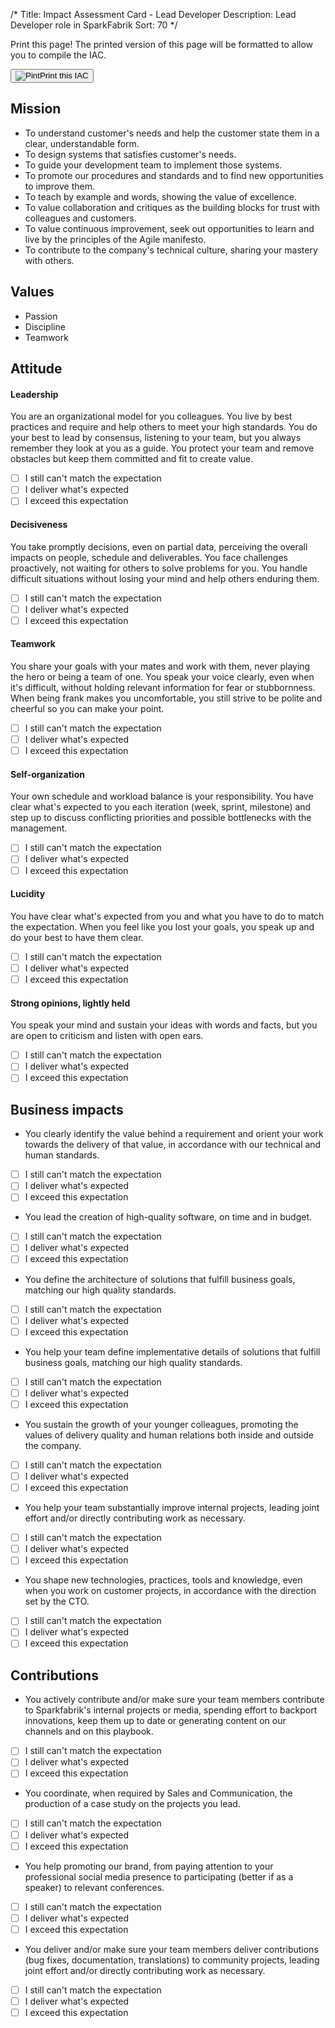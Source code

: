 /*
Title: Impact Assessment Card - Lead Developer
Description: Lead Developer role in SparkFabrik
Sort: 70
*/
<span class='no-print'>
  <div class="row justify-content align-items-center">
    <div class="col mb-3 mb-lg-0">
      <p class="quote font-italic">Print this page! The printed version of this page will be formatted to allow you to compile the IAC.</p>
    </div>
    <div class="col-lg-auto">
      <button class='btn btn--print' type="button" onclick="window.print();"><img class="icon-print" src="/images/icon_print.svg" alt="Pint">Print this IAC</button>
    </div>
  </div>

## Mission

* To understand customer's needs and help the customer state them in a clear, understandable form.
* To design systems that satisfies customer's needs.
* To guide your development team to implement those systems.
* To promote our procedures and standards and to find new opportunities to improve them.
* To teach by example and words, showing the value of excellence.
* To value collaboration and critiques as the building blocks for trust with colleagues and customers.
* To value continuous improvement, seek out opportunities to learn and live by the principles of the Agile manifesto.
* To contribute to the company's technical culture, sharing your mastery with others.

## Values

* Passion
* Discipline
* Teamwork

</span>

## Attitude

#### Leadership

You are an organizational model for you colleagues. You live by best practices and require and help others to meet your high standards. You do your best to lead by consensus, listening to your team, but you always remember they look at you as a guide. You protect your team and remove obstacles but keep them committed and fit to create value.

<span class='score only-print'>

- [ ] I still can't match the expectation
- [ ] I deliver what's expected
- [ ] I exceed this expectation

</span>

#### Decisiveness

You take promptly decisions, even on partial data, perceiving the overall impacts on people, schedule and deliverables. You face challenges proactively, not waiting for others to solve problems for you. You handle difficult situations without losing your mind and help others enduring them.

<span class='score only-print'>

- [ ] I still can't match the expectation
- [ ] I deliver what's expected
- [ ] I exceed this expectation

</span>

#### Teamwork

You share your goals with your mates and work with them, never playing the hero or being a team of one. You speak your voice clearly, even when it's difficult, without holding relevant information for fear or stubbornness. When being frank makes you uncomfortable, you still strive to be polite and cheerful so you can make your point.

<span class='score only-print'>

- [ ] I still can't match the expectation
- [ ] I deliver what's expected
- [ ] I exceed this expectation

</span>

#### Self-organization

Your own schedule and workload balance is your responsibility. You have clear what's expected to you each iteration (week, sprint, milestone) and step up to discuss conflicting priorities and possible bottlenecks with the management.

<span class='score only-print'>

- [ ] I still can't match the expectation
- [ ] I deliver what's expected
- [ ] I exceed this expectation

</span>

#### Lucidity

You have clear what's expected from you and what you have to do to match the expectation. When you feel like you lost your goals, you speak up and do your best to have them clear.

<span class='score only-print'>

- [ ] I still can't match the expectation
- [ ] I deliver what's expected
- [ ] I exceed this expectation

</span>

#### Strong opinions, lightly held

You speak your mind and sustain your ideas with words and facts, but you are open to criticism and listen with open ears.

<span class='score only-print'>

- [ ] I still can't match the expectation
- [ ] I deliver what's expected
- [ ] I exceed this expectation

</span>

## Business impacts

* You clearly identify the value behind a requirement and orient your work towards the delivery of that value, in accordance with our technical and human standards.

<span class='score only-print'>

- [ ] I still can't match the expectation
- [ ] I deliver what's expected
- [ ] I exceed this expectation

</span>

* You lead the creation of high-quality software, on time and in budget.

<span class='score only-print'>

- [ ] I still can't match the expectation
- [ ] I deliver what's expected
- [ ] I exceed this expectation

</span>

* You define the architecture of solutions that fulfill business goals, matching our high quality standards.

<span class='score only-print'>

- [ ] I still can't match the expectation
- [ ] I deliver what's expected
- [ ] I exceed this expectation

</span>

* You help your team define implementative details of solutions that fulfill business goals, matching our high quality standards.

<span class='score only-print'>

- [ ] I still can't match the expectation
- [ ] I deliver what's expected
- [ ] I exceed this expectation

</span>

* You sustain the growth of your younger colleagues, promoting the values of delivery quality and human relations both inside and outside the company.

<span class='score only-print'>

- [ ] I still can't match the expectation
- [ ] I deliver what's expected
- [ ] I exceed this expectation

</span>

* You help your team substantially improve internal projects, leading joint effort and/or directly contributing work as necessary.

<span class='score only-print'>

- [ ] I still can't match the expectation
- [ ] I deliver what's expected
- [ ] I exceed this expectation

</span>

* You shape new technologies, practices, tools and knowledge, even when you work on customer projects, in accordance with the direction set by the CTO.

<span class='score only-print'>

- [ ] I still can't match the expectation
- [ ] I deliver what's expected
- [ ] I exceed this expectation

</span>


## Contributions

* You actively contribute and/or make sure your team members contribute to Sparkfabrik's internal projects or media, spending effort to backport innovations, keep them up to date or generating content on our channels and on this playbook.

<span class='score only-print'>

- [ ] I still can't match the expectation
- [ ] I deliver what's expected
- [ ] I exceed this expectation

</span>

* You coordinate, when required by Sales and Communication, the production of a case study on the projects you lead.

<span class='score only-print'>

- [ ] I still can't match the expectation
- [ ] I deliver what's expected
- [ ] I exceed this expectation

</span>

* You help promoting our brand, from paying attention to your professional social media presence to participating (better if as a speaker) to relevant conferences.

<span class='score only-print'>

- [ ] I still can't match the expectation
- [ ] I deliver what's expected
- [ ] I exceed this expectation

</span>

* You deliver and/or make sure your team members deliver contributions (bug fixes, documentation, translations) to community projects, leading joint effort and/or directly contributing work as necessary.

<span class='score only-print'>

- [ ] I still can't match the expectation
- [ ] I deliver what's expected
- [ ] I exceed this expectation

</span>
